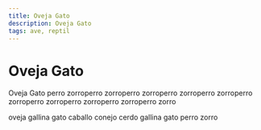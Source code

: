 ```yaml
---
title: Oveja Gato
description: Oveja Gato
tags: ave, reptil
---
```


# Oveja Gato

Oveja Gato perro zorroperro zorroperro zorroperro zorroperro zorroperro zorroperro zorroperro zorroperro zorroperro zorro

oveja gallina gato caballo conejo cerdo gallina gato perro zorro